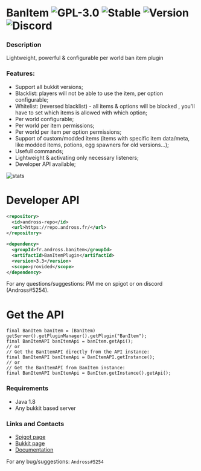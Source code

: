 # BanItem ![GPL-3.0](http://cdn.andross.fr/badges/license.svg) ![Stable](http://cdn.andross.fr/badges/stable.svg) ![Version](https://badgen.net/badge/version/3.3/blue) ![Discord](http://cdn.andross.fr/badges/discord.svg)

### Description
Lightweight, powerful & configurable per world ban item plugin

### Features:
* Support all bukkit versions;
* Blacklist: players will not be able to use the item, per option configurable;
* Whitelist: (reversed blacklist) - all items & options will be blocked , you'll have to set which items is allowed with which option;
* Per world configurable;
* Per world per item permissions;
* Per world per item per option permissions;
* Support of custom/modded items (items with specific item data/meta, like modded items, potions, egg spawners for old versions...);
* Usefull commands;
* Lightweight & activating only necessary listeners;
* Developer API available;

![stats](https://bstats.org/signatures/bukkit/BanItem.svg)

# Developer API
```xml
<repository>
  <id>andross-repo</id>
  <url>https://repo.andross.fr/</url>
</repository>

<dependency>
  <groupId>fr.andross.banitem</groupId>
  <artifactId>BanItemPlugin</artifactId>
  <version>3.3</version>
  <scope>provided</scope>
</dependency>
```

For any questions/suggestions: PM me on spigot or on discord (Andross#5254).

# Get the API
```// Get the BanItemAPI: the correct way:
final BanItem banItem = (BanItem) getServer().getPluginManager().getPlugin("BanItem");
final BanItemAPI banItemApi = banItem.getApi();
// or
// Get the BanItemAPI directly from the API instance:
final BanItemAPI banItemApi = BanItemAPI.getInstance();
// or
// Get the BanItemAPI from BanItem instance:
final BanItemAPI banItemApi = BanItem.getInstance().getApi();
```

### Requirements
* Java 1.8
* Any bukkit based server

### Links and Contacts
* [Spigot page](https://www.spigotmc.org/resources/banitem.67701/)
* [Bukkit page](https://dev.bukkit.org/projects/banitem-reloaded)
* [Documentation](http://banitem.andross.fr/)

For any bug/suggestions: `Andross#5254`

